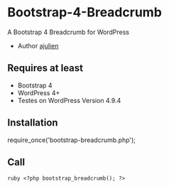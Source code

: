 # Bootstrap-4-Breadcrumb

A Bootstrap 4 Breadcrumb for WordPress
* Author [ajulien](https://github.com/ajulien-fr/bootstrap_breadcrumb)

## Requires at least
* Bootstrap 4
* WordPress 4+
* Testes on WordPress Version 4.9.4

## Installation
require_once('bootstrap-breadcrumb.php');

## Call
```ruby <?php bootstrap_breadcrumb(); ?> ```
